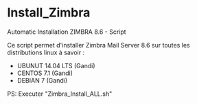 # Install_Zimbra
Automatic Installation ZIMBRA 8.6 - Script 

Ce script permet d'installer Zimbra Mail Server 8.6 sur toutes les distributions linux à savoir :
- UBUNUT 14.04 LTS (Gandi)
- CENTOS 7.1 (Gandi)
- DEBIAN 7 (Gandi)

PS: Executer "Zimbra_Install_ALL.sh"
